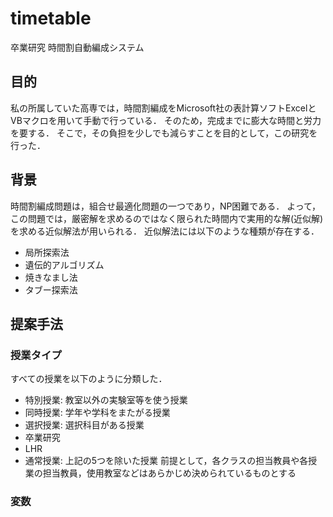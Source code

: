 timetable
===

卒業研究
時間割自動編成システム

## 目的
私の所属していた高専では，時間割編成をMicrosoft社の表計算ソフトExcelとVBマクロを用いて手動で行っている．
そのため，完成までに膨大な時間と労力を要する．
そこで，その負担を少しでも減らすことを目的として，この研究を行った．

## 背景
時間割編成問題は，組合せ最適化問題の一つであり，NP困難である．
よって，この問題では，厳密解を求めるのではなく限られた時間内で実用的な解(近似解)を求める近似解法が用いられる．
近似解法には以下のような種類が存在する．
 * 局所探索法
 * 遺伝的アルゴリズム
 * 焼きなまし法
 * タブー探索法

## 提案手法
### 授業タイプ
すべての授業を以下のように分類した．
* 特別授業: 教室以外の実験室等を使う授業
* 同時授業: 学年や学科をまたがる授業
* 選択授業: 選択科目がある授業
* 卒業研究
* LHR
* 通常授業: 上記の5つを除いた授業
前提として，各クラスの担当教員や各授業の担当教員，使用教室などはあらかじめ決められているものとする

### 変数
